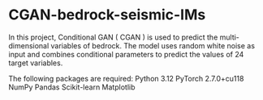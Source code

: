 # CGAN-bedrock-seismic-IMs
In this project, Conditional GAN ( CGAN ) is used to predict the multi-dimensional variables of bedrock. The model uses random white noise as input and combines conditional parameters to predict the values of 24 target variables.

The following packages are required:
Python 3.12
PyTorch 2.7.0+cu118
NumPy
Pandas
Scikit-learn
Matplotlib
